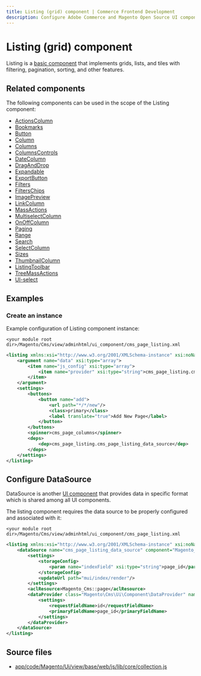 ```yaml
---
title: Listing (grid) component | Commerce Frontend Development
description: Configure Adobe Commerce and Magento Open Source UI components and integrate them with other components.
---
```


# Listing (grid) component

Listing is a [basic component](introduction/index.md#general-structure) that implements grids, lists, and tiles with filtering, pagination, sorting, and other features.

## Related components

The following components can be used in the scope of the Listing component:

*  [ActionsColumn](actions-column.md)
*  [Bookmarks](bookmarks.md)
*  [Button](button.md)
*  [Column](column.md)
*  [Columns](columns.md)
*  [ColumnsControls](columns-controls.md)
*  [DateColumn](date-column.md)
*  [DragAndDrop](drag-and-drop.md)
*  [Expandable](expandable-column.md)
*  [ExportButton](export-button.md)
*  [Filters](filters.md)
*  [FiltersChips](filters-chips.md)
*  [ImagePreview](image-preview.md)
*  [LinkColumn](link-column.md)
*  [MassActions](mass-actions.md)
*  [MultiselectColumn](multiselect-column.md)
*  [OnOffColumn](on-off-column.md)
*  [Paging](paging.md)
*  [Range](range.md)
*  [Search](search.md)
*  [SelectColumn](select-column.md)
*  [Sizes](sizes.md)
*  [ThumbnailColumn](thumbnail-column.md)
*  [ListingToolbar](toolbar.md)
*  [TreeMassActions](tree-mass-actions.md)
*  [UI-select](secondary-ui-select.md)

## Examples

### Create an instance

Example configuration of Listing component instance:

`<your module root dir>/Magento/Cms/view/adminhtml/ui_component/cms_page_listing.xml`

```xml
<listing xmlns:xsi="http://www.w3.org/2001/XMLSchema-instance" xsi:noNamespaceSchemaLocation="urn:magento:module:Magento_Ui:etc/ui_configuration.xsd">
    <argument name="data" xsi:type="array">
        <item name="js_config" xsi:type="array">
            <item name="provider" xsi:type="string">cms_page_listing.cms_page_listing_data_source</item>
        </item>
    </argument>
    <settings>
        <buttons>
            <button name="add">
                <url path="*/*/new"/>
                <class>primary</class>
                <label translate="true">Add New Page</label>
            </button>
        </buttons>
        <spinner>cms_page_columns</spinner>
        <deps>
            <dep>cms_page_listing.cms_page_listing_data_source</dep>
        </deps>
    </settings>
</listing>
```

## Configure DataSource

DataSource is another [UI component](https://glossary.magento.com/ui-component) that provides data in specific format which is shared among all UI components.

The listing component requires the data source to be properly configured and associated with it:

`<your module root dir>/Magento/Cms/view/adminhtml/ui_component/cms_page_listing.xml`

```xml
<listing xmlns:xsi="http://www.w3.org/2001/XMLSchema-instance" xsi:noNamespaceSchemaLocation="urn:magento:module:Magento_Ui:etc/ui_configuration.xsd">
    <dataSource name="cms_page_listing_data_source" component="Magento_Ui/js/grid/provider">
        <settings>
            <storageConfig>
                <param name="indexField" xsi:type="string">page_id</param>
            </storageConfig>
            <updateUrl path="mui/index/render"/>
        </settings>
        <aclResource>Magento_Cms::page</aclResource>
        <dataProvider class="Magento\Cms\Ui\Component\DataProvider" name="cms_page_listing_data_source">
            <settings>
                <requestFieldName>id</requestFieldName>
                <primaryFieldName>page_id</primaryFieldName>
            </settings>
        </dataProvider>
    </dataSource>
</listing>
```

## Source files

*  [app/code/Magento/Ui/view/base/web/js/lib/core/collection.js](https://github.com/magento/magento2/blob/2.4/app/code/Magento/Ui/view/base/web/js/lib/core/collection.js)
